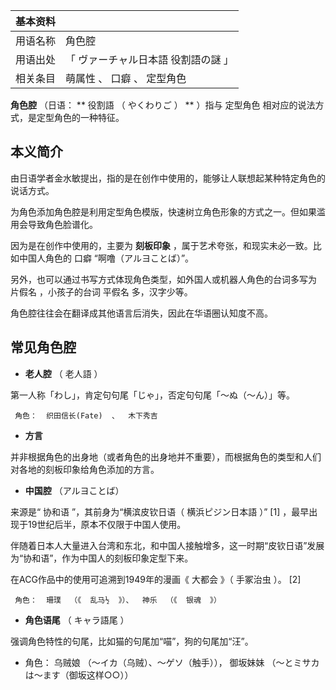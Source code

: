 |  **基本资料**  ||
|---|---|
|用语名称  |  角色腔   |
|用语出处  |  「  ヴァーチャル日本語 役割語の謎  」   |
|相关条目  |  萌属性  、  口癖  、  定型角色   |
  
**角色腔** （日语： ** 役割語  （  やくわりご  ）  ** ）指与  定型角色  相对应的说法方式，是定型角色的一种特征。

##  本义简介

由日语学者金水敏提出，指的是在创作中使用的，能够让人联想起某种特定角色的说话方式。

为角色添加角色腔是利用定型角色模版，快速树立角色形象的方式之一。但如果滥用会导致角色脸谱化。

因为是在创作中使用的，主要为 **刻板印象** ，属于艺术夸张，和现实未必一致。比如中国人角色的  口癖  “啊噜（アルヨことば）”。

另外，也可以通过书写方式体现角色类型，如外国人或机器人角色的台词多写为  片假名  ，小孩子的台词  平假名  多，汉字少等。

角色腔往往会在翻译成其他语言后消失，因此在华语圈认知度不高。

##  常见角色腔

  * **老人腔** （  老人語  ） 

第一人称「わし」，肯定句句尾「じゃ」，否定句句尾「～ぬ（～ん）」等。

     角色：  织田信长(Fate)  、  木下秀吉 

  * **方言**

并非根据角色的出身地（或者角色的出身地并不重要），而根据角色的类型和人们对各地的刻板印象给角色添加的方言。

  * **中国腔** （アルヨことば） 

来源是“  协和语  ”，其前身为“横滨皮钦日语（  横浜ピジン日本語  ）”  [1]  ，最早出现于19世纪后半，原本不仅限于中国人使用。

伴随着日本人大量进入台湾和东北，和中国人接触增多，这一时期“皮钦日语”发展为“协和语”，作为中国人的刻板印象定型下来。

在ACG作品中的使用可追溯到1949年的漫画《  大都会  》（  手冢治虫  ）。  [2]

     角色：  珊璞  （《  乱马½  》）、  神乐  （《  银魂  》） 

  * **角色语尾** （  キャラ語尾  ） 

强调角色特性的句尾，比如猫的句尾加“喵”，狗的句尾加“汪”。

  * 角色：  乌贼娘  （～イカ（乌贼）、～ゲソ（触手）），  御坂妹妹  （～とミサカは～ます（御坂这样○○）） 